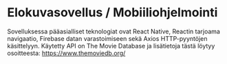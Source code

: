 # Elokuvasovellus / Mobiiliohjelmointi
Sovelluksessa pääasialliset teknologiat ovat React Native, Reactin tarjoama navigaatio, Firebase datan varastoimiseen sekä Axios HTTP-pyyntöjen käsittelyyn. Käytetty API on The Movie Database ja lisätietoja tästä löytyy osoitteesta: https://www.themoviedb.org/
